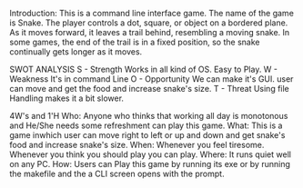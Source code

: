  Introduction:
   This is a command line interface game. The name of the game is Snake.
   The player controls a dot, square, or object on a bordered plane. As it moves forward, it leaves a trail behind, resembling a moving snake. In some games, the end of the trail is in a fixed position, so the snake continually gets longer as it moves.
   
   
   
   
   
   SWOT ANALYSIS
S - Strength
Works in all kind of OS.
Easy to Play.
W - Weakness
It's in command Line
O - Opportunity
We can make it's GUI.
user can move and get the food and increase snake's size.
T - Threat
Using file Handling makes it a bit slower.




4W's and 1'H
Who:
Anyone who thinks that working all day is monotonous and He/She needs some refreshment can play this game.
What:
This is a game inwhich user can move right to left or up and down and get snake's food and increase snake's size.
When:
Whenever you feel tiresome.
Whenever you think you should play you can play.
Where:
It runs quiet well on any PC.
How:
Users can Play this game by running its exe or by running the makefile and the a CLI screen opens with the prompt.
